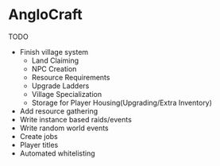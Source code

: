 # AngloCraft
TODO
- Finish village system
  - Land Claiming
  - NPC Creation
  - Resource Requirements 
  - Upgrade Ladders
  - Village Specialization
  - Storage for Player Housing(Upgrading/Extra Inventory)
- Add resource gathering
- Write instance based raids/events
- Write random world events
- Create jobs
- Player titles
- Automated whitelisting
